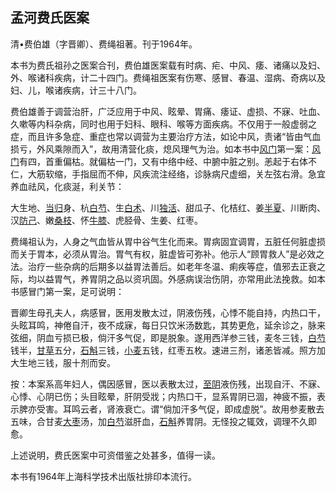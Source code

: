 ## 孟河费氏医案

清•费伯雄（字晋卿）、费绳祖著。刊于1964年。

本书为费氏祖孙之医案合刊，费伯雄医案载有时病、疟、中风、痿、诸痛以及妇、外、喉诸科疾病，计二十四门。费绳祖医案有伤寒、感冒、春温、湿病、奇病以及妇、儿，喉诸疾病，计三十八门。

费伯雄善于调营治肝，广泛应用于中风、眩晕、胃痛、痿证、虚损、不寐、吐血、久嗽等内科杂病，同时也用于妇科、眼科、喉等方面疾病。不仅用于一般虚弱之症，而且许多急症、重症也常以调营为主要治疗方法，如论中风，责诸“皆由气血损亏，外风乘隙而入”，故用清营化痰，熄风理气为治。如本书中[风门](https://www.gmzyjc.com/read/zjs/zjs3.1.7-8-0.0.1.3.12.md)第一案：[风门](https://www.gmzyjc.com/read/zjs/zjs3.1.7-8-0.0.1.3.12.md)有四，首重偏枯。就偏枯一门，又有中络中经、中腑中脏之别。恙起于右体不仁，大筋软缩，手指屈而不伸，风疾流注经络，诊脉病尺虚细，关左弦右滑。急宜养血祛风，化痰涎，利关节：

大生地、[当归](https://www.gmzyjc.com/read/bc/bc17-0.3.3.0.0.md)身、杭[白芍](https://www.gmzyjc.com/read/bc/bc17-0.3.4.0.0.md)、生[白术](https://www.gmzyjc.com/read/bc/bc17-0.1.5.0.0.md)、川[独活](https://www.gmzyjc.com/read/bc/bc06-0.0.1.0.0.md)、甜瓜子、化桔红、姜[半夏](https://www.gmzyjc.com/read/bc/bc16-0.1.1.0.0.md)、川断肉、汉[防己](https://www.gmzyjc.com/read/bc/bc06-0.0.3.0.0.md)、嫩[桑枝](https://www.gmzyjc.com/read/bc/bc06-0.0.17.0.0.md)、怀[牛膝](https://www.gmzyjc.com/read/bc/bc12-0.0.21.0.0.md)、虎胫骨、生姜、红枣。

费绳祖认为，人身之气血皆从胃中谷气生化而来。胃病固宜调胃，五脏任何脏虚损而关于胃本，必须从胃治。胃气有权，脏虚皆可弥补。他示人“顾胃救人”是必效之法。治疗一些杂病的后期多以益胃法善后。如老年冬温、痢疾等症，值邪去正衰之际，均以益胃气，养胃阴之品以资巩固。外感病误治伤阴，亦常用此法挽救。如本书感冒门第一案，足可说明：

晋卿生母孔夫人，病感冒，医用发散太过，阴液伤残，心悸不能自持，内热口干，头眩耳鸣，神倦自汗，夜不成寐，每日只饮米汤数匙，其势更危，延余诊之，脉来弦细，阴血亏损已极，倘汗多气促，即是脱象。遂用西洋参三钱，麦冬三钱，[白芍](https://www.gmzyjc.com/read/bc/bc17-0.3.4.0.0.md)钱半，[甘草](https://www.gmzyjc.com/read/bc/bc17-0.1.8.0.0.md)五分，[石斛](https://www.gmzyjc.com/read/bc/bc17-0.4.4.0.0.md)三钱，[小麦](https://www.gmzyjc.com/read/bc/bc18-0.0.4.0.0.md)五钱，红枣五枚。速进三剂，诸恙皆减。照方加大生地三钱，服十剂而安。

按：本案系高年妇人，偶因感冒，医以表散太过，[至阴](https://www.gmzyjc.com/read/zjs/zjs3.1.7-8-0.0.1.3.67.md)液伤残，出现自汗、不寐、心悸、心阴已伤；头目眩晕，肝阴受戕；内热口干，显系胃阴已涸，神疲不振，表示脾亦受害。耳鸣云者，肾液衰亡。谓“倘加汗多气促，即成虚脱”。故用参麦散去五味，合甘麦[大枣](https://www.gmzyjc.com/read/bc/bc17-0.1.9.0.0.md)汤，加[白芍](https://www.gmzyjc.com/read/bc/bc17-0.3.4.0.0.md)滋肝血，[石斛](https://www.gmzyjc.com/read/bc/bc17-0.4.4.0.0.md)养胃阴。无怪投之辄效，调理不久即愈。

上述说明，费氏医案中可资借鉴之处甚多，值得一读。

本书有1964年上海科学技术出版社排印本流行。
